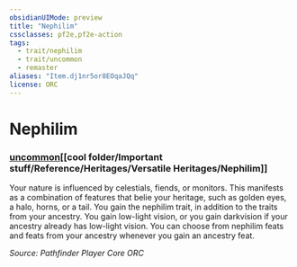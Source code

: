 ```yaml
---
obsidianUIMode: preview
title: "Nephilim"
cssclasses: pf2e,pf2e-action
tags:
  - trait/nephilim
  - trait/uncommon
  - remaster
aliases: "Item.dj1nr5or8EOqaJQq"
license: ORC
---
```

# Nephilim

### [uncommon](cool%20folder/Important%20stuff/Bestiary/zz_traits/uncommon.md "Uncommon Rarity Trait")[[cool folder/Important stuff/Reference/Heritages/Versatile Heritages/Nephilim]]






Your nature is influenced by celestials, fiends, or monitors. This manifests as a combination of features that belie your heritage, such as golden eyes, a halo, horns, or a tail. You gain the nephilim trait, in addition to the traits from your ancestry. You gain low-light vision, or you gain darkvision if your ancestry already has low-light vision. You can choose from nephilim feats and feats from your ancestry whenever you gain an ancestry feat.

*Source: Pathfinder Player Core*
*ORC*